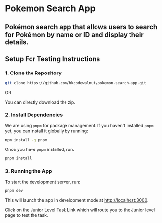 # Pokemon Search App
Pokémon search app that allows users to search for Pokémon by name or ID and display their details.
---

## Setup For Testing Instructions

### 1. Clone the Repository

```bash
git clone https://github.com/hkcodewalnut/pokemon-search-app.git
```
OR

You can directly download the zip.

### 2. Install Dependencies

We are using `pnpm` for package management. If you haven't installed `pnpm` yet, you can install it globally by running:

```bash
npm install -g pnpm
```

Once you have `pnpm` installed, run:

```bash
pnpm install
```
### 3. Running the App

To start the development server, run:

```bash
pnpm dev
```

This will launch the app in development mode at [http://localhost:3000](http://localhost:3000).

Click on the Junior Level Task Link which will route you to the Junior level page to test the task.